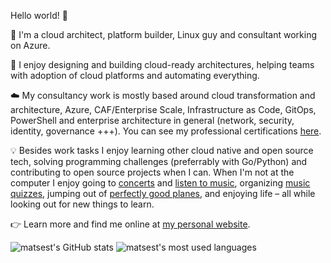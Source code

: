 Hello world! 👋

🥷 I'm a cloud architect, platform builder, Linux guy and consultant working on Azure.

🔨 I enjoy designing and building cloud-ready architectures, helping teams with adoption of cloud platforms and automating everything.

☁️ My consultancy work is mostly based around cloud transformation and architecture, Azure, CAF/Enterprise Scale, Infrastructure as Code, GitOps, PowerShell and enterprise architecture in general (network, security, identity, governance +++). You can see my professional certifications [here](https://www.credly.com/users/matsest).

💡 Besides work tasks I enjoy learning other cloud native and open source tech, solving programming challenges (preferrably with Go/Python) and contributing to open source projects when I can. When I'm not at the computer I enjoy going to [concerts](https://github.com/matsest/lastfm-artists-seen-live/blob/main/artists.md) and [listen to music](https://www.last.fm/user/matsest), organizing [music quizzes](https://quiz.mxe.no), jumping out of [perfectly good planes](https://skydiveviken.no/), and enjoying life – all while looking out for new things to learn.

👉‍ Learn more and find me online at [my personal website](https://mxe.no).

![matsest's GitHub stats](https://github-readme-stats.vercel.app/api?username=matsest&count_private=true&show_icons=true)
![matsest's most used languages](https://github-readme-stats.vercel.app/api/top-langs/?username=matsest&hide=javascript,html,css&layout=compact&langs_count=8)
